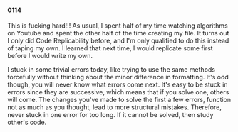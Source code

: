 #### 0114
This is fucking hard!!! As usual, I spent half of my time watching algorithms on Youtube and spent the other half of the time creating my file. It turns out I only did Code Replicability before, and I'm only qualified to do this instead of taping my own. I learned that next time, I would replicate some first before I would write my own. 

I stuck in some trivial errors today, like trying to use the same methods forcefully without thinking about the minor difference in formatting. It's odd though, you will never know what errors come next. It's easy to be stuck in errors since they are successive, which means that if you solve one, others will come. The changes you've made to solve the first a few errors, function not as much as you thought, lead to more structural mistakes. Therefore, never stuck in one error for too long. If it cannot be solved, then study other's code. 
